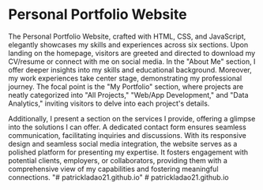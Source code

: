 # Personal Portfolio Website
The Personal Portfolio Website, crafted with HTML, CSS, and JavaScript, elegantly showcases my skills and experiences across six sections. Upon landing on the homepage, visitors are greeted and directed to download my CV/resume or connect with me on social media. In the "About Me" section, I offer deeper insights into my skills and educational background. Moreover, my work experiences take center stage, demonstrating my professional journey. The focal point is the "My Portfolio" section, where projects are neatly categorized into "All Projects," "Web/App Development," and "Data Analytics," inviting visitors to delve into each project's details.

Additionally, I present a section on the services I provide, offering a glimpse into the solutions I can offer. A dedicated contact form ensures seamless communication, facilitating inquiries and discussions. With its responsive design and seamless social media integration, the website serves as a polished platform for presenting my expertise. It fosters engagement with potential clients, employers, or collaborators, providing them with a comprehensive view of my capabilities and fostering meaningful connections.
"# patrickladao21.github.io" 
#   p a t r i c k l a d a o 2 1 . g i t h u b . i o  
 